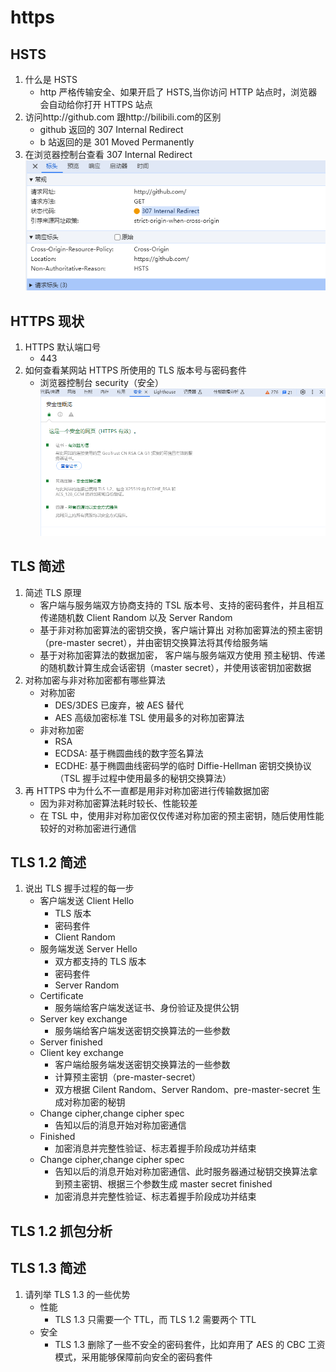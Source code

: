 # https

## HSTS

1. 什么是 HSTS
   - http 严格传输安全、如果开启了 HSTS,当你访问 HTTP 站点时，浏览器会自动给你打开 HTTPS 站点
2. 访问http://github.com 跟http://bilibili.com的区别
   - github 返回的 307 Internal Redirect
   - b 站返回的是 301 Moved Permanently
3. 在浏览器控制台查看 307 Internal Redirect
   ![alt text](307.png)

## HTTPS 现状

1. HTTPS 默认端口号
   - 443
2. 如何查看某网站 HTTPS 所使用的 TLS 版本号与密码套件
   - 浏览器控制台 security（安全）
     ![alt text](security.png)

## TLS 简述

1. 简述 TLS 原理
   - 客户端与服务端双方协商支持的 TSL 版本号、支持的密码套件，并且相互传递随机数 Client Random 以及 Server Random
   - 基于非对称加密算法的密钥交换，客户端计算出 对称加密算法的预主密钥（pre-master secret），并由密钥交换算法将其传给服务端
   - 基于对称加密算法的数据加密， 客户端与服务端双方使用 预主秘钥、传递的随机数计算生成会话密钥（master secret），并使用该密钥加密数据
2. 对称加密与非对称加密都有哪些算法
   - 对称加密
     - DES/3DES 已废弃，被 AES 替代
     - AES 高级加密标准 TSL 使用最多的对称加密算法
   - 非对称加密
     - RSA
     - ECDSA: 基于椭圆曲线的数字签名算法
     - ECDHE: 基于椭圆曲线密码学的临时 Diffie-Hellman 密钥交换协议（TSL 握手过程中使用最多的秘钥交换算法）
3. 再 HTTPS 中为什么不一直都是用非对称加密进行传输数据加密
   - 因为非对称加密算法耗时较长、性能较差
   - 在 TSL 中，使用非对称加密仅仅传递对称加密的预主密钥，随后使用性能较好的对称加密进行通信

## TLS 1.2 简述

1. 说出 TLS 握手过程的每一步
   - 客户端发送 Client Hello
     - TLS 版本
     - 密码套件
     - Client Random
   - 服务端发送 Server Hello
     - 双方都支持的 TLS 版本
     - 密码套件
     - Server Random
   - Certificate
     - 服务端给客户端发送证书、身份验证及提供公钥
   - Server key exchange
     - 服务端给客户端发送密钥交换算法的一些参数
   - Server finished
   - Client key exchange
     - 客户端给服务端发送密钥交换算法的一些参数
     - 计算预主密钥（pre-master-secret）
     - 双方根据 Cilent Random、Server Random、pre-master-secret 生成对称加密的秘钥
   - Change cipher,change cipher spec
     - 告知以后的消息开始对称加密通信
   - Finished
     - 加密消息并完整性验证、标志着握手阶段成功并结束
   - Change cipher,change cipher spec
     - 告知以后的消息开始对称加密通信、此时服务器通过秘钥交换算法拿到预主密钥、根据三个参数生成 master secret finished
     - 加密消息并完整性验证、标志着握手阶段成功并结束

## TLS 1.2 抓包分析

## TLS 1.3 简述

1. 请列举 TLS 1.3 的一些优势
   - 性能
     - TLS 1.3 只需要一个 TTL，而 TLS 1.2 需要两个 TTL
   - 安全
     - TLS 1.3 删除了一些不安全的密码套件，比如弃用了 AES 的 CBC 工资模式，采用能够保障前向安全的密码套件
